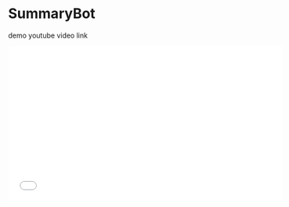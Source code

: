 ﻿# SummaryBot

demo youtube video link
<iframe width="560" height="315" src="[https://www.youtube.com/embed/VIDEO_ID](https://youtu.be/S_7Zz7qU5fY)" frameborder="0" allowfullscreen></iframe>

